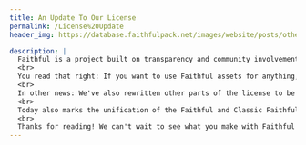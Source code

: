 ```yaml
---
title: An Update To Our License
permalink: /License%20Update
header_img: https://database.faithfulpack.net/images/website/posts/other/steve_license.jpg

description: |
  Faithful is a project built on transparency and community involvement. For the longest time, however, our license has required everybody to get written permission should they want to use Faithful assets for most projects. Predictably, we've been getting requests to lift this requirement since the very beginning. Well, today's a good day for those that suggested it, because we're now changing our license so that only crediting is necessary!
  <br>
  You read that right: If you want to use Faithful assets for anything, you now can! No need to ask anybody for permission anymore. Just make sure to credit Faithful appropriately in a visible place. Oh, and if you were denied for any reason previously, that no longer applies. (Unless you're Kraineff.)
  <br>
  In other news: We've also rewritten other parts of the license to be more straightforward and easier to read, as well as clarifying some cases that were in a grey area before.
  <br>
  Today also marks the unification of the Faithful and Classic Faithful licenses, as the two projects are going to be using the same one going forward.
  <br>
  Thanks for reading! We can't wait to see what you make with Faithful textures.
---
```


